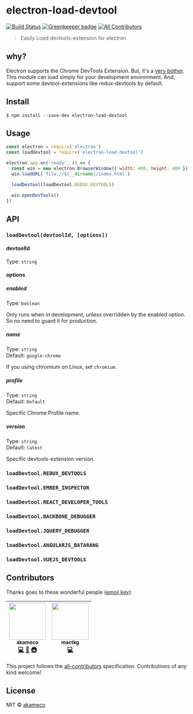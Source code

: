 # electron-load-devtool

[![Build Status](https://travis-ci.org/akameco/electron-load-devtool.svg?branch=master)](https://travis-ci.org/akameco/electron-load-devtool)
[![Greenkeeper badge](https://badges.greenkeeper.io/akameco/electron-load-devtool.svg)](https://greenkeeper.io/)
[![All Contributors](https://img.shields.io/badge/all_contributors-2-orange.svg?style=flat-square)](#contributors)

> Easily Load devtools-extension for electron

## why?

Electron supports the Chrome DevTools Extension.
But, it's a [very bother](https://github.com/electron/electron/blob/master/docs/tutorial/devtools-extension.md).
This module can load simply for your development environment.
And, support some devtool-extensions like redux-devtools by default.

## Install

```
$ npm install --save-dev electron-load-devtool
```

## Usage

```js
const electron = require('electron')
const loadDevtool = require('electron-load-devtool')

electron.app.on('ready', () => {
  const win = new electron.BrowserWindow({ width: 400, height: 400 })
  win.loadURL(`file://${__dirname}/index.html`)

  loadDevtool(loadDevtool.REDUX_DEVTOOLS)

  win.openDevTools()
})
```

## API

### `loadDevtool(devtoolId, [options])`

#### devtoolId

Type: `string`

#### options

##### enabled

Type: `boolean`<br>

Only runs when in development, unless overridden by the enabled option.
So no need to guard it for production.

##### name

Type: `string`<br>
Default: `google-chrome`

If you using chromium on Linux, set `chromium`.

##### profile

Type: `string`<br>
Default: `Default`

Specific Chrome Profile name.

##### version

Type: `string`<br>
Default: `latest`

Specific devtools-extension version.

### `loadDevtool.REDUX_DEVTOOLS`

### `loadDevtool.EMBER_INSPECTOR`

### `loadDevtool.REACT_DEVELOPER_TOOLS`

### `loadDevtool.BACKBONE_DEBUGGER`

### `loadDevtool.JQUERY_DEBUGGER`

### `loadDevtool.ANGULARJS_BATARANG`

### `loadDevtool.VUEJS_DEVTOOLS`

## Contributors

Thanks goes to these wonderful people ([emoji key](https://github.com/kentcdodds/all-contributors#emoji-key)):

<!-- ALL-CONTRIBUTORS-LIST:START - Do not remove or modify this section -->

| [<img src="https://avatars2.githubusercontent.com/u/4002137?v=4" width="100px;"/><br /><sub>akameco</sub>](http://akameco.github.io)<br />[💻](https://github.com/akameco/electron-load-devtool/commits?author=akameco "Code") [📖](https://github.com/akameco/electron-load-devtool/commits?author=akameco "Documentation") [🚇](#infra-akameco "Infrastructure (Hosting, Build-Tools, etc)") | [<img src="https://avatars2.githubusercontent.com/u/178418?v=4" width="100px;"/><br /><sub>mactkg</sub>](http://mactkg.hateblo.jp)<br />[💻](https://github.com/akameco/electron-load-devtool/commits?author=mactkg "Code") |
| :--------------------------------------------------------------------------------------------------------------------------------------------------------------------------------------------------------------------------------------------------------------------------------------------------------------------------------------------------------------------------------------------: | :-------------------------------------------------------------------------------------------------------------------------------------------------------------------------------------------------------------------------: |


<!-- ALL-CONTRIBUTORS-LIST:END -->

This project follows the [all-contributors](https://github.com/kentcdodds/all-contributors) specification. Contributions of any kind welcome!

## License

MIT © [akameco](http://akameco.github.io)
